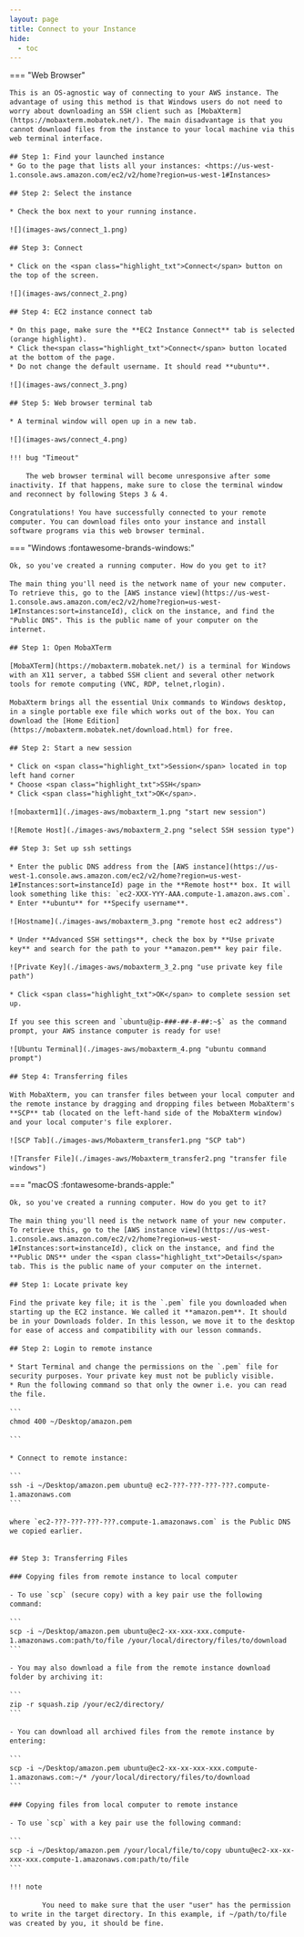 ```yaml
---
layout: page
title: Connect to your Instance
hide:
  - toc
---
```


=== "Web Browser"

    This is an OS-agnostic way of connecting to your AWS instance. The advantage of using this method is that Windows users do not need to worry about downloading an SSH client such as [MobaXterm](https://mobaxterm.mobatek.net/). The main disadvantage is that you cannot download files from the instance to your local machine via this web terminal interface.

    ## Step 1: Find your launched instance
    * Go to the page that lists all your instances: <https://us-west-1.console.aws.amazon.com/ec2/v2/home?region=us-west-1#Instances>

    ## Step 2: Select the instance

    * Check the box next to your running instance.

    ![](images-aws/connect_1.png)

    ## Step 3: Connect

    * Click on the <span class="highlight_txt">Connect</span> button on the top of the screen.

    ![](images-aws/connect_2.png)

    ## Step 4: EC2 instance connect tab

    * On this page, make sure the **EC2 Instance Connect** tab is selected (orange highlight).
    * Click the<span class="highlight_txt">Connect</span> button located at the bottom of the page.
    * Do not change the default username. It should read **ubuntu**.

    ![](images-aws/connect_3.png)

    ## Step 5: Web browser terminal tab

    * A terminal window will open up in a new tab.

    ![](images-aws/connect_4.png)

    !!! bug "Timeout"

        The web browser terminal will become unresponsive after some inactivity. If that happens, make sure to close the terminal window and reconnect by following Steps 3 & 4.

    Congratulations! You have successfully connected to your remote computer. You can download files onto your instance and install software programs via this web browser terminal.    


=== "Windows :fontawesome-brands-windows:"

    Ok, so you've created a running computer. How do you get to it?

    The main thing you'll need is the network name of your new computer. To retrieve this, go to the [AWS instance view](https://us-west-1.console.aws.amazon.com/ec2/v2/home?region=us-west-1#Instances:sort=instanceId), click on the instance, and find the "Public DNS". This is the public name of your computer on the internet.

    ## Step 1: Open MobaXTerm

    [MobaXTerm](https://mobaxterm.mobatek.net/) is a terminal for Windows with an X11 server, a tabbed SSH client and several other network tools for remote computing (VNC, RDP, telnet,rlogin).

    MobaXterm brings all the essential Unix commands to Windows desktop, in a single portable exe file which works out of the box. You can download the [Home Edition](https://mobaxterm.mobatek.net/download.html) for free.

    ## Step 2: Start a new session

    * Click on <span class="highlight_txt">Session</span> located in top left hand corner
    * Choose <span class="highlight_txt">SSH</span>
    * Click <span class="highlight_txt">OK</span>.

    ![mobaxterm1](./images-aws/mobaxterm_1.png "start new session")

    ![Remote Host](./images-aws/mobaxterm_2.png "select SSH session type")

    ## Step 3: Set up ssh settings

    * Enter the public DNS address from the [AWS instance](https://us-west-1.console.aws.amazon.com/ec2/v2/home?region=us-west-1#Instances:sort=instanceId) page in the **Remote host** box. It will look something like this: `ec2-XXX-YYY-AAA.compute-1.amazon.aws.com`.
    * Enter **ubuntu** for **Specify username**.

    ![Hostname](./images-aws/mobaxterm_3.png "remote host ec2 address")

    * Under **Advanced SSH settings**, check the box by **Use private key** and search for the path to your **amazon.pem** key pair file.

    ![Private Key](./images-aws/mobaxterm_3_2.png "use private key file path")

    * Click <span class="highlight_txt">OK</span> to complete session set up.

    If you see this screen and `ubuntu@ip-###-##-#-##:~$` as the command prompt, your AWS instance computer is ready for use!

    ![Ubuntu Terminal](./images-aws/mobaxterm_4.png "ubuntu command prompt")

    ## Step 4: Transferring files

    With MobaXterm, you can transfer files between your local computer and the remote instance by dragging and dropping files between MobaXterm's **SCP** tab (located on the left-hand side of the MobaXterm window) and your local computer's file explorer.

    ![SCP Tab](./images-aws/Mobaxterm_transfer1.png "SCP tab")

    ![Transfer File](./images-aws/Mobaxterm_transfer2.png "transfer file windows")


=== "macOS :fontawesome-brands-apple:"

    Ok, so you've created a running computer. How do you get to it?

    The main thing you'll need is the network name of your new computer. To retrieve this, go to the [AWS instance view](https://us-west-1.console.aws.amazon.com/ec2/v2/home?region=us-west-1#Instances:sort=instanceId), click on the instance, and find the **Public DNS** under the <span class="highlight_txt">Details</span> tab. This is the public name of your computer on the internet.

    ## Step 1: Locate private key

    Find the private key file; it is the `.pem` file you downloaded when starting up the EC2 instance. We called it **amazon.pem**. It should be in your Downloads folder. In this lesson, we move it to the desktop for ease of access and compatibility with our lesson commands.

    ## Step 2: Login to remote instance

    * Start Terminal and change the permissions on the `.pem` file for security purposes. Your private key must not be publicly visible.
    * Run the following command so that only the owner i.e. you can read the file.

    ```
    chmod 400 ~/Desktop/amazon.pem

    ```

    * Connect to remote instance:

    ```
    ssh -i ~/Desktop/amazon.pem ubuntu@ ec2-???-???-???-???.compute-1.amazonaws.com
    ```

    where `ec2-???-???-???-???.compute-1.amazonaws.com` is the Public DNS we copied earlier.


    ## Step 3: Transferring Files

    ### Copying files from remote instance to local computer

    - To use `scp` (secure copy) with a key pair use the following command:

    ```
    scp -i ~/Desktop/amazon.pem ubuntu@ec2-xx-xxx-xxx.compute-1.amazonaws.com:path/to/file /your/local/directory/files/to/download
    ```

    - You may also download a file from the remote instance download folder by archiving it:

    ```
    zip -r squash.zip /your/ec2/directory/
    ```

    - You can download all archived files from the remote instance by entering:

    ```
    scp -i ~/Desktop/amazon.pem ubuntu@ec2-xx-xx-xxx-xxx.compute-1.amazonaws.com:~/* /your/local/directory/files/to/download
    ```

    ### Copying files from local computer to remote instance

    - To use `scp` with a key pair use the following command:

    ```
    scp -i ~/Desktop/amazon.pem /your/local/file/to/copy ubuntu@ec2-xx-xx-xxx-xxx.compute-1.amazonaws.com:path/to/file
    ```

    !!! note

            You need to make sure that the user "user" has the permission to write in the target directory. In this example, if ~/path/to/file was created by you, it should be fine.
